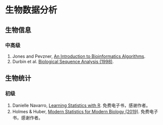 # 生物数据分析

## 生物信息

### 中高级

1. Jones and Pevzner, [An Introduction to Bioinformatics Algorithms](https://www.amazon.com/Introduction-Bioinformatics-Algorithms-Computational-Molecular/dp/0262101068).
2. Durbin et al. [Biological Sequence Analysis (1998)](https://www.cambridge.org/core/books/biological-sequence-analysis/921BB7B78B745198829EF96BC7E0F29D).

## 生物统计

### 初级

1. Danielle Navarro, [Learning Statistics with R](https://learningstatisticswithr.com/). 免费电子书，感谢作者。
2. Holmes & Huber, [Modern Statistics for Modern Biology (2019)](http://web.stanford.edu/class/bios221/book/). 免费电子书，感谢作者。
